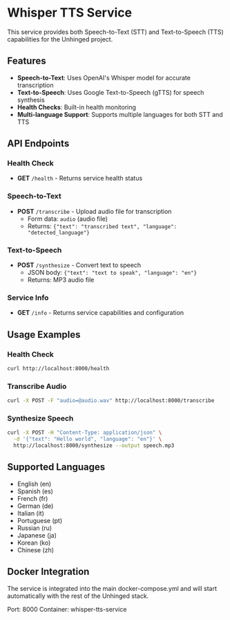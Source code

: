 # Whisper TTS Service

This service provides both Speech-to-Text (STT) and Text-to-Speech (TTS) capabilities for the Unhinged project.

## Features

- **Speech-to-Text**: Uses OpenAI's Whisper model for accurate transcription
- **Text-to-Speech**: Uses Google Text-to-Speech (gTTS) for speech synthesis
- **Health Checks**: Built-in health monitoring
- **Multi-language Support**: Supports multiple languages for both STT and TTS

## API Endpoints

### Health Check
- **GET** `/health` - Returns service health status

### Speech-to-Text
- **POST** `/transcribe` - Upload audio file for transcription
  - Form data: `audio` (audio file)
  - Returns: `{"text": "transcribed text", "language": "detected_language"}`

### Text-to-Speech
- **POST** `/synthesize` - Convert text to speech
  - JSON body: `{"text": "text to speak", "language": "en"}`
  - Returns: MP3 audio file

### Service Info
- **GET** `/info` - Returns service capabilities and configuration

## Usage Examples

### Health Check
```bash
curl http://localhost:8000/health
```

### Transcribe Audio
```bash
curl -X POST -F "audio=@audio.wav" http://localhost:8000/transcribe
```

### Synthesize Speech
```bash
curl -X POST -H "Content-Type: application/json" \
  -d '{"text": "Hello world", "language": "en"}' \
  http://localhost:8000/synthesize --output speech.mp3
```

## Supported Languages

- English (en)
- Spanish (es)
- French (fr)
- German (de)
- Italian (it)
- Portuguese (pt)
- Russian (ru)
- Japanese (ja)
- Korean (ko)
- Chinese (zh)

## Docker Integration

The service is integrated into the main docker-compose.yml and will start automatically with the rest of the Unhinged stack.

Port: 8000
Container: whisper-tts-service
